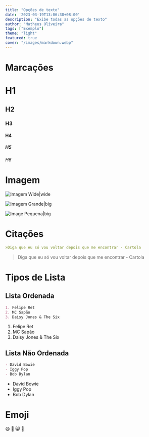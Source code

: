 ```yaml
---
title: "Opções de texto"
date: '2023-03-19T13:06:38+08:00'
description: "Exibe todas as opções de texto"
author: "Matheus Oliveira"
tags: ["Exemplo"]
theme: "light"
featured: true
cover: "/images/markdown.webp"
---
```


# Marcações

# H1

## H2

### H3

#### H4

##### H5

###### H6


# Imagem

![Imagem Wide|wide](/images/arte.webp)

![Imagem Grande|big](/images/carnaval.webp)

![Image Pequena|big](/images/markdown.webp)

# Citações

```markdown
>Diga que eu só vou voltar depois que me encontrar - Cartola

```

>Diga que eu só vou voltar depois que me encontrar - Cartola

# Tipos de Lista

## Lista Ordenada

```markdown
1. Felipe Ret
2. MC Sapão
3. Daisy Jones & The Six
```

1. Felipe Ret
2. MC Sapão
3. Daisy Jones & The Six

## Lista Não Ordenada

```markdown
- David Bowie
- Iggy Pop
- Bob Dylan
```

- David Bowie
- Iggy Pop
- Bob Dylan

# Emoji

:smile:
:see_no_evil:
:smile_cat:
:watermelon:
